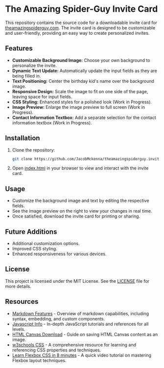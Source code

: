 # The Amazing Spider-Guy Invite Card

This repository contains the source code for a downloadable invite card for [theamazingspiderguy.com](http://www.theamazingspiderguy.com). The invite card is designed to be customizable and user-friendly, providing an easy way to create personalized invites.

## Features

- **Customizable Background Image:** Choose your own background to personalize the invite.
- **Dynamic Text Update:** Automatically update the input fields as they are being filled in.
- **Text Positioning:** Center the birthday kid's name over the background image.
- **Responsive Design:** Scale the image to fit on one side of the page, leaving space for input fields.
- **CSS Styling:** Enhanced styles for a polished look (Work in Progress).
- **Image Preview:** Enlarge the image preview to full screen (Work in Progress).
- **Contact Information Textbox:** Add a separate selection for the contact information textbox (Work in Progress).

## Installation

1. Clone the repository:

   ```bash
   git clone https://github.com/JacobMckenna/theamazingspiderguy.invitecard.com.git
   ```

2. Open [index.html](index.html) in your browser to view and interact with the invite card.

## Usage

- Customize the background image and text by editing the respective fields.
- See the image preview on the right to view your changes in real time.
- Once satisfied, download the invite card for printing or sharing.

## Future Additions

- Additional customization options.
- Improved CSS styling.
- Enhanced responsiveness for various devices.

## License

This project is licensed under the MIT License. See the [LICENSE](LICENSE) file for more details.

## Resources

- [Markdown Features](https://docusaurus.io/docs/next/markdown-features) - Overview of markdown capabilities, including syntax, embedding, and custom components.
- [Javascript Info](https://developer.mozilla.org/en-US/docs/Web/JavaScript) - In-depth JavaScript tutorials and references for all levels.
- [HTML Canvas Download](https://enjeck.com/blog/download-canvas-image/) - Guide on saving HTML Canvas content as an image.
- [w3schools CSS](https://www.w3schools.com/css/) - A comprehensive resource for learning and referencing CSS properties and techniques.
- [Learn Flexbox CSS in 8 minutes](https://youtu.be/phWxA89Dy94?si=In7qDutVudIomj2g) - A quick video tutorial on mastering Flexbox layout techniques.
